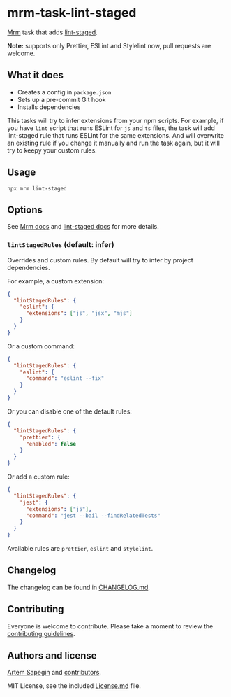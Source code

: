 <!-- lint-staged -->

# mrm-task-lint-staged

[Mrm](https://github.com/sapegin/mrm) task that adds [lint-staged](https://github.com/okonet/lint-staged).

**Note:** supports only Prettier, ESLint and Stylelint now, pull requests are welcome.

## What it does

- Creates a config in `package.json`
- Sets up a pre-commit Git hook
- Installs dependencies

This tasks will try to infer extensions from your npm scripts. For example, if you have `lint` script that runs ESLint for `js` and `ts` files, the task will add lint-staged rule that runs ESLint for the same extensions. And will overwrite an existing rule if you change it manually and run the task again, but it will try to keepy your custom rules.

## Usage

```
npx mrm lint-staged
```

## Options

See [Mrm docs](../../docs/Getting_started.md) and [lint-staged docs](https://github.com/okonet/lint-staged/blob/master/README.md) for more details.

### `lintStagedRules` (default: infer)

Overrides and custom rules. By default will try to infer by project dependencies.

For example, a custom extension:

```json
{
  "lintStagedRules": {
    "eslint": {
      "extensions": ["js", "jsx", "mjs"]
    }
  }
}
```

Or a custom command:

```json
{
  "lintStagedRules": {
    "eslint": {
      "command": "eslint --fix"
    }
  }
}
```

Or you can disable one of the default rules:

```json
{
  "lintStagedRules": {
    "prettier": {
      "enabled": false
    }
  }
}
```

Or add a custom rule:

```json
{
  "lintStagedRules": {
    "jest": {
      "extensions": ["js"],
      "command": "jest --bail --findRelatedTests"
    }
  }
}
```

Available rules are `prettier`, `eslint` and `stylelint`.

## Changelog

The changelog can be found in [CHANGELOG.md](CHANGELOG.md).

## Contributing

Everyone is welcome to contribute. Please take a moment to review the [contributing guidelines](../../Contributing.md).

## Authors and license

[Artem Sapegin](https://sapegin.me) and [contributors](https://github.com/sapegin/mrm/graphs/contributors).

MIT License, see the included [License.md](License.md) file.
